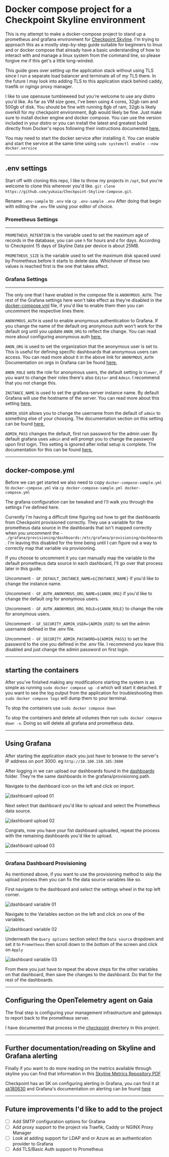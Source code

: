 # Docker compose project for a Checkpoint Skyline environment

This is my attempt to make a docker-compose project to stand up a prometheus and grafana environment for [Checkpoint Skyline](https://supportcenter.checkpoint.com/supportcenter/portal?eventSubmit_doGoviewsolutiondetails=&solutionid=sk178566). I'm trying to approach this as a mostly step-by-step guide suitable for beginners to linux and or docker compose that already have a basic understanding of how to interact with and manage a linux system from the command line, so please forgive me if this get's a little long-winded.

This guide goes over setting up the application stack without using TLS since I run a separate load balancer and terminate all of my TLS there. In the future I may look into adding TLS to this application stack behind caddy, traefik or ngingx proxy manager.

I like to use opensuse tumbleweed but you're welcome to use any distro you'd like. As far as VM size goes, I've been using 4 cores, 32gb ram and 500gb of disk. You should be fine with running 8gb of ram, 32gb is likely overkill for my checkpoint environment, 8gb would likely be fine. Just make sure to install docker engine and docker compose. You can use the version included in your distro or you can install the latest and greatest build directly from Docker's repos following their instructions documented [here.](https://docs.docker.com/engine/install/)

You may need to start the docker service after installing it. You can enable and start the service at the same time using `sudo systemctl enable --now docker.service`

----

## .env settings

Start off with cloning this repo, I like to throw my projects in `/opt`, but you're welcome to clone this wherever you'd like. `git clone https://github.com/yukaia/Checkpoint-Skyline-Compose.git`. 

Rename `.env-sample` to `.env` via `cp .env-sample .env` After doing that begin with editing the `.env` file using your editor of choice.

### Prometheus Settings

----

`PROMETHEUS_RETENTION` is the variable used to set the maximum age of records in the database, you can use `h` for hours and `d` for days. According to Checkpoint 15 days of Skyline Data per device is about 25MB. 

`PROMETHEUS_SIZE` is the variable used to set the maximum disk spaced used by Prometheus before it starts to delete data. Whichever of these two values is reached first is the one that takes effect.

### Grafana Settings

----

The only one that I have enabled in the compose file is `ANONYMOUS_AUTH`. The rest of the Grafana settings here won't take effect as they're disabled in the [docker-compose.yml](./docker-compose.yml) file, if you'd like to enable them then you can uncomment the respective lines there.

`ANONYMOUS_AUTH` is used to enable anonymous authentication to Grafana. If you change the name of the default org anonymous auth won't work for the default org until you update `ANON_ORG` to reflect the change. You can read more about configuring anonymous auth [here.](https://grafana.com/docs/grafana/latest/setup-grafana/configure-security/configure-authentication/grafana/#anonymous-authentication)

`ANON_ORG` is used to set the organization that the anonymous user is set to. This is useful for defining specific dashboards that anonymous users can access. You can read more about it in the above link for `ANONYMOUS_AUTH` Documentation on orgs in Grafana can be found [here.](https://grafana.com/docs/grafana/latest/administration/organization-management/)

`ANON_ROLE` sets the role for anonymous users, the default setting is `Viewer`, if you want to change their roles there's also `Editor` and `Admin`. I recommend that you not change this.

`INSTANCE_NAME` is used to set the grafana-server instance name. By default Grafana will use the hostname of the server. You can read more about this setting [here.](https://grafana.com/docs/grafana/latest/setup-grafana/configure-grafana/#instance_name)

`ADMIN_USER` allows you to change the username from the default of `admin` to something else of your choosing. The documentation section on this setting can be found [here.](https://grafana.com/docs/grafana/latest/setup-grafana/configure-grafana/#admin_user)

`ADMIN_PASS` changes the default, first run password for the admin user. By default grafana uses `admin` and will prompt you to change the password upon first login. This setting is ignored after initial setup is complete. The documentation for this can be found [here.](https://grafana.com/docs/grafana/latest/setup-grafana/configure-grafana/#admin_password)

----

## docker-compose.yml

Before we can get started we also need to copy `docker-compose-sample.yml` to `docker-compose.yml` via `cp docker-compose-sample.yml docker-compose.yml`

The grafana configuration can be tweaked and I'll walk you through the settings I've defined here.

Currently I'm having a difficult time figuring out how to get the dashboards from Checkpoint provisioned correctly. They use a variable for the prometheus data source in the dashboards that isn't mapped correctly when you uncomment the `- ./grafana/provisioning/dashboards:/etc/grafana/provisioning/dashboards`. I'm leaving this disabled for the time being until I can figure out a way to correctly map that variable via provisioning. 

If you choose to uncomment it you can manually map the variable to the default prometheus data source in each dashboard, I'll go over that process later in this guide.

Uncomment `- GF_DEFAULT_INSTANCE_NAME=${INSTANCE_NAME}` if you'd like to change the instance name.

Uncomment `- GF_AUTH_ANONYMOUS_ORG_NAME=${ANON_ORG}` if you'd like to change the default org for anonymous users.

Uncomment `- GF_AUTH_ANONYMOUS_ORG_ROLE=${ANON_ROLE}` to change the role for anonymous users.

Uncomment `- GF_SECURITY_ADMIN_USER={ADMIN_USER}` to set the admin username defined in the .env file.

Uncomment `- GF_SECURITY_ADMIN_PASSWORD=${ADMIN_PASS}` to set the password to the one you defined in the .env file. I recommend you leave this disabled and just change the admin password on first login. 

----

## starting the containers

After you've finished making any modifications starting the system is as simple as running `sudo docker compose up -d` which will start it detached. If you want to see the log output from the application for troubleshooting then `sudo docker compose logs` will dump them to your terminal.

To stop the containers use `sudo docker compose down`

To stop the containers and delete all volumes then  run `sudo docker compose down -v`. Doing so will delete all grafana and prometheus data.

----

## Using Grafana

After starting the application stack you just have to browse to the server's IP address on port 3000. eg `http://10.100.150.185:3000`

After logging in we can upload our dashboards found in the [dashboards](./dashboards/) folder. They're the same dashboards in the grafana/provisioning path.

Navigate to the dashboard icon on the left and click on import.

![dashboard upload 01](./screenshots/dashboard-upload-01.png)

Next select that dashboard you'd like to upload and select the Prometheus data source.

![dashboard upload 02](screenshots/dashboard-upload-02.png)

Congrats, now you have your fist dashboard uploaded, repeat the process with the remaining dashboards you'd like to upload.

![dashboard upload 03](screenshots/dashboard-upload-03.png)

----

### Grafana Dashboard Provisioning

As mentioned above, if you want to use the provisioning method to skip the upload process then you can fix the data source variables like so.

First navigate to the dashboard and select the settings wheel in the top left corner.

![dashboard variable 01](screenshots/dashboard-editing-01.png)

Navigate to the Variables section on the left and click on one of the variables.

![dashboard variable 02](screenshots/dashboard-editing-02.png)

Underneath the `Query options` section select the `Data source` dropdown and set it to `Prometheus` then scroll down to the bottom of the screen and click on `Apply`

![dashboard variable 03](screenshots/dashboard-editing-03.png)

From there you just have to repeat the above steps for the other variables on that dashboard, then save the changes to the dashboard. Do that for the rest of the dashboards.

----

## Configuring the OpenTelemetry agent on Gaia

The final step is configuring your management infrastructure and gateways to report back to the prometheus server.

I have documented that process in the [checkpoint](./checkpoint/README.md) directory in this project.

----

## Further documentation/reading on Skyline and Grafana alerting

Finally if you want to do more reading on the metrics available through skyline you can find that information in this [Skyline Metrics Repository PDF](https://downloads.checkpoint.com/fileserver/SOURCE/direct/ID/122467/FILE/CP_Skyline_Metrics_Repository.pdf)

Checkpoint has an SK on configuring alerting in Grafana, you can find it at [sk180630](https://supportcenter.us.checkpoint.com/supportcenter/portal?eventSubmit_doGoviewsolutiondetails=&solutionid=sk180630) and Grafana's documentation on alerting can be found [here](https://grafana.com/docs/grafana/latest/alerting/)

----

## Future improvements I'd like to add to the project

- [ ] Add SMTP configuration options for Grafana
- [ ] Add proxy support to the project via Traefik, Caddy or NGINX Proxy Manager
- [ ] Look at adding support for LDAP and or Azure as an authentication provider to Grafana
- [ ] Add TLS/Basic Auth support to Prometheus